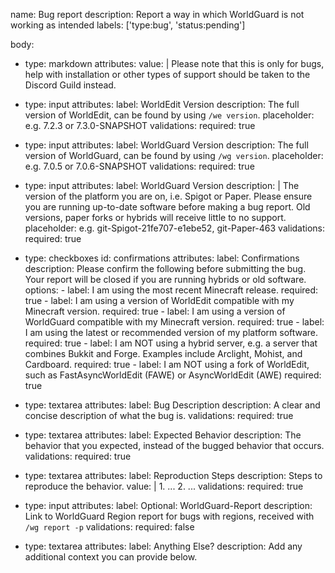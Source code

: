 name: Bug report
description: Report a way in which WorldGuard is not working as intended
labels: ['type:bug', 'status:pending']

body:
- type: markdown
  attributes:
    value: |
      Please note that this is only for bugs, help with installation or other types of support should
      be taken to the Discord Guild instead.
  
- type: input
  attributes:
    label: WorldEdit Version
    description: The full version of WorldEdit, can be found by using `/we version`.
    placeholder: e.g. 7.2.3 or 7.3.0-SNAPSHOT
  validations:
    required: true

- type: input
  attributes:
    label: WorldGuard Version
    description: The full version of WorldGuard, can be found by using `/wg version`.
    placeholder: e.g. 7.0.5 or 7.0.6-SNAPSHOT
  validations:
    required: true

- type: input
  attributes:
    label: WorldGuard Version
    description: |
      The version of the platform you are on, i.e. Spigot or Paper.
      Please ensure you are running up-to-date software before making a bug report.
      Old versions, paper forks or hybrids will receive little to no support.
    placeholder: e.g. git-Spigot-21fe707-e1ebe52, git-Paper-463
  validations:
    required: true

- type: checkboxes
  id: confirmations
  attributes:
    label: Confirmations
    description: Please confirm the following before submitting the bug. Your report will be closed if you are running hybrids or old software.
    options:
      - label: I am using the most recent Minecraft release.
        required: true
      - label: I am using a version of WorldEdit compatible with my Minecraft version.
        required: true
      - label: I am using a version of WorldGuard compatible with my Minecraft version.
        required: true
      - label: I am using the latest or recommended version of my platform software.
        required: true
      - label: I am NOT using a hybrid server, e.g. a server that combines Bukkit and Forge. Examples include Arclight, Mohist, and Cardboard.
        required: true
      - label: I am NOT using a fork of WorldEdit, such as FastAsyncWorldEdit (FAWE) or AsyncWorldEdit (AWE)
        required: true

- type: textarea
  attributes:
    label: Bug Description
    description: A clear and concise description of what the bug is.
  validations:
    required: true

- type: textarea
  attributes:
    label: Expected Behavior
    description: The behavior that you expected, instead of the bugged behavior that occurs.
  validations:
    required: true

- type: textarea
  attributes:
    label: Reproduction Steps
    description: Steps to reproduce the behavior.
    value: |
      1. ...
      2. ...
  validations:
    required: true


- type: input
  attributes:
    label: Optional: WorldGuard-Report
    description: Link to WorldGuard Region report for bugs with regions, received with `/wg report -p`
  validations:
    required: false

- type: textarea
  attributes:
    label: Anything Else?
    description: Add any additional context you can provide below.

